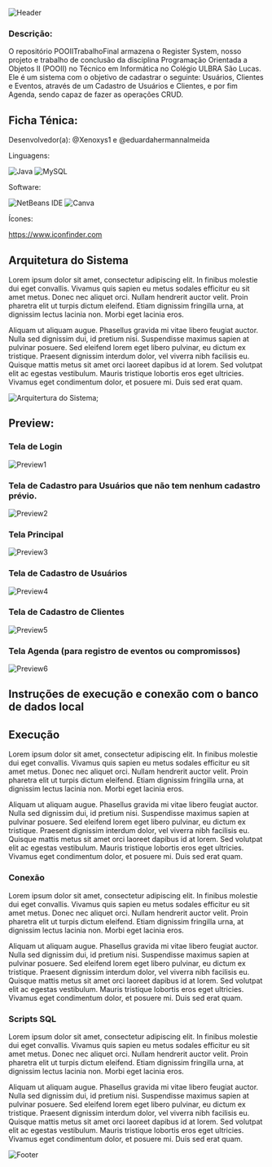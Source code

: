 ![Header](./Header.gif)

### Descrição:
O repositório POOIITrabalhoFinal armazena o Register System, nosso projeto e trabalho de conclusão da disciplina Programação Orientada a Objetos II (POOII) no Técnico em Informática no Colégio ULBRA São Lucas. Ele é um sistema com o objetivo de cadastrar o seguinte: Usuários, Clientes e Eventos, através de um Cadastro de Usuários e Clientes, e por fim Agenda, sendo capaz de fazer as operações CRUD.

## Ficha Ténica:

Desenvolvedor(a): @Xenoxys1 e @eduardahermannalmeida 

Linguagens:

![Java](https://img.shields.io/badge/java-%23ED8B00.svg?style=for-the-badge&logo=openjdk&logoColor=white)
![MySQL](https://img.shields.io/badge/MySQL-005C84?style=for-the-badge&logo=mysql&logoColor=white)


Software:

![NetBeans IDE](https://img.shields.io/badge/apache%20netbeans-1B6AC6?style=for-the-badge&logo=apache%20netbeans%20IDE&logoColor=white)
![Canva](https://img.shields.io/badge/Canva-%2300C4CC.svg?&style=for-the-badge&logo=Canva&logoColor=white)


Ícones:

https://www.iconfinder.com


## Arquitetura do Sistema

Lorem ipsum dolor sit amet, consectetur adipiscing elit. In finibus molestie dui eget convallis. Vivamus quis sapien eu metus sodales efficitur eu sit amet metus. Donec nec aliquet orci. Nullam hendrerit auctor velit. Proin pharetra elit ut turpis dictum eleifend. Etiam dignissim fringilla urna, at dignissim lectus lacinia non. Morbi eget lacinia eros.

Aliquam ut aliquam augue. Phasellus gravida mi vitae libero feugiat auctor. Nulla sed dignissim dui, id pretium nisi. Suspendisse maximus sapien at pulvinar posuere. Sed eleifend lorem eget libero pulvinar, eu dictum ex tristique. Praesent dignissim interdum dolor, vel viverra nibh facilisis eu. Quisque mattis metus sit amet orci laoreet dapibus id at lorem. Sed volutpat elit ac egestas vestibulum. Mauris tristique lobortis eros eget ultricies. Vivamus eget condimentum dolor, et posuere mi. Duis sed erat quam.

![Arquitertura do Sistema](./arquiteturaDoSistema.png);


## Preview:


### Tela de Login
![Preview1](./telaLogin.png)


### Tela de Cadastro para Usuários que não tem nenhum cadastro prévio.
![Preview2](./telaCadastroNovo.png)


### Tela Principal
![Preview3](./telaPrincipal.png)


### Tela de Cadastro de Usuários
![Preview4](./telaCadastroUsuario.png)


### Tela de Cadastro de Clientes
![Preview5](./telaCadastroCliente.png)


### Tela Agenda (para registro de eventos ou compromissos)
![Preview6](./telaAgenda.png)


## Instruções de execução e conexão com o banco de dados local


## Execução
Lorem ipsum dolor sit amet, consectetur adipiscing elit. In finibus molestie dui eget convallis. Vivamus quis sapien eu metus sodales efficitur eu sit amet metus. Donec nec aliquet orci. Nullam hendrerit auctor velit. Proin pharetra elit ut turpis dictum eleifend. Etiam dignissim fringilla urna, at dignissim lectus lacinia non. Morbi eget lacinia eros.

Aliquam ut aliquam augue. Phasellus gravida mi vitae libero feugiat auctor. Nulla sed dignissim dui, id pretium nisi. Suspendisse maximus sapien at pulvinar posuere. Sed eleifend lorem eget libero pulvinar, eu dictum ex tristique. Praesent dignissim interdum dolor, vel viverra nibh facilisis eu. Quisque mattis metus sit amet orci laoreet dapibus id at lorem. Sed volutpat elit ac egestas vestibulum. Mauris tristique lobortis eros eget ultricies. Vivamus eget condimentum dolor, et posuere mi. Duis sed erat quam.


### Conexão 
Lorem ipsum dolor sit amet, consectetur adipiscing elit. In finibus molestie dui eget convallis. Vivamus quis sapien eu metus sodales efficitur eu sit amet metus. Donec nec aliquet orci. Nullam hendrerit auctor velit. Proin pharetra elit ut turpis dictum eleifend. Etiam dignissim fringilla urna, at dignissim lectus lacinia non. Morbi eget lacinia eros.

Aliquam ut aliquam augue. Phasellus gravida mi vitae libero feugiat auctor. Nulla sed dignissim dui, id pretium nisi. Suspendisse maximus sapien at pulvinar posuere. Sed eleifend lorem eget libero pulvinar, eu dictum ex tristique. Praesent dignissim interdum dolor, vel viverra nibh facilisis eu. Quisque mattis metus sit amet orci laoreet dapibus id at lorem. Sed volutpat elit ac egestas vestibulum. Mauris tristique lobortis eros eget ultricies. Vivamus eget condimentum dolor, et posuere mi. Duis sed erat quam.


### Scripts SQL
Lorem ipsum dolor sit amet, consectetur adipiscing elit. In finibus molestie dui eget convallis. Vivamus quis sapien eu metus sodales efficitur eu sit amet metus. Donec nec aliquet orci. Nullam hendrerit auctor velit. Proin pharetra elit ut turpis dictum eleifend. Etiam dignissim fringilla urna, at dignissim lectus lacinia non. Morbi eget lacinia eros.

Aliquam ut aliquam augue. Phasellus gravida mi vitae libero feugiat auctor. Nulla sed dignissim dui, id pretium nisi. Suspendisse maximus sapien at pulvinar posuere. Sed eleifend lorem eget libero pulvinar, eu dictum ex tristique. Praesent dignissim interdum dolor, vel viverra nibh facilisis eu. Quisque mattis metus sit amet orci laoreet dapibus id at lorem. Sed volutpat elit ac egestas vestibulum. Mauris tristique lobortis eros eget ultricies. Vivamus eget condimentum dolor, et posuere mi. Duis sed erat quam.


![Footer](./Footer.gif)

